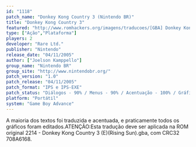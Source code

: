 ```yaml
---
id: "1118"
patch_name: "Donkey Kong Country 3 (Nintendo BR)"
title: "Donkey Kong Country 3"
featured: "http://www.romhackers.org/imagens/traducoes/[GBA] Donkey Kong Country 3 - Nintendo BR - 1.png"
type: ["Ação","Plataforma"]
players: 2
developer: "Rare Ltd."
publisher: "Nintendo"
release_date: "04/11/2005"
author: ["Joelson Kamppello"]
group_name: "Nintendo BR"
group_site: "http://www.nintendobr.org/"
patch_version: "1.0"
patch_release: "04/11/2005"
patch_format: "IPS e IPS-EXE"
patch_status: "Diálogos - 90% / Menus - 90% / Acentuação - 100% / Gráficos - 95% / Revisão - 100%"
platform: "Portátil"
system: "Game Boy Advance"
---
```


A maioria dos textos foi traduzida e acentuada, e praticamente todos os gráficos foram editados.ATENÇÃO:Esta tradução deve ser aplicada na ROM original 2214 - Donkey Kong Country 3 (E)(Rising Sun).gba, com CRC32 708A6168.
